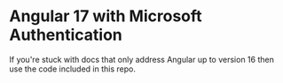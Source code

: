# Angular 17 with Microsoft Authentication

If you're stuck with docs that only address Angular up to version 16 then use the code included in this repo.
